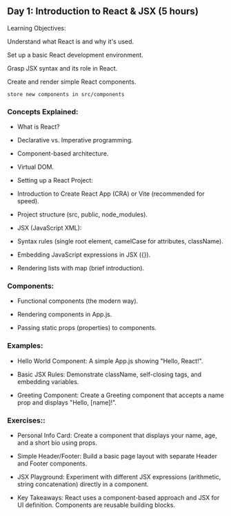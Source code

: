 ## Day 1: Introduction to React & JSX (5 hours)
Learning Objectives:

Understand what React is and why it's used.

Set up a basic React development environment.

Grasp JSX syntax and its role in React.

Create and render simple React components.

```
store new components in src/components
```

### Concepts Explained:

- What is React?

- Declarative vs. Imperative programming.

- Component-based architecture.

- Virtual DOM.

- Setting up a React Project:

- Introduction to Create React App (CRA) or Vite (recommended for speed).

- Project structure (src, public, node_modules).

- JSX (JavaScript XML):

- Syntax rules (single root element, camelCase for attributes, className).

- Embedding JavaScript expressions in JSX ({}).

- Rendering lists with map (brief introduction).

### Components:

- Functional components (the modern way).

- Rendering components in App.js.

- Passing static props (properties) to components.

### Examples:

- Hello World Component: A simple App.js showing "Hello, React!".

- Basic JSX Rules: Demonstrate className, self-closing tags, and embedding variables.

- Greeting Component: Create a Greeting component that accepts a name prop and displays "Hello, [name]!".

### Exercises::

- Personal Info Card: Create a component that displays your name, age, and a short bio using props.

- Simple Header/Footer: Build a basic page layout with separate Header and Footer components.

- JSX Playground: Experiment with different JSX expressions (arithmetic, string concatenation) directly in a component.

- Key Takeaways: React uses a component-based approach and JSX for UI definition. Components are reusable building blocks.
